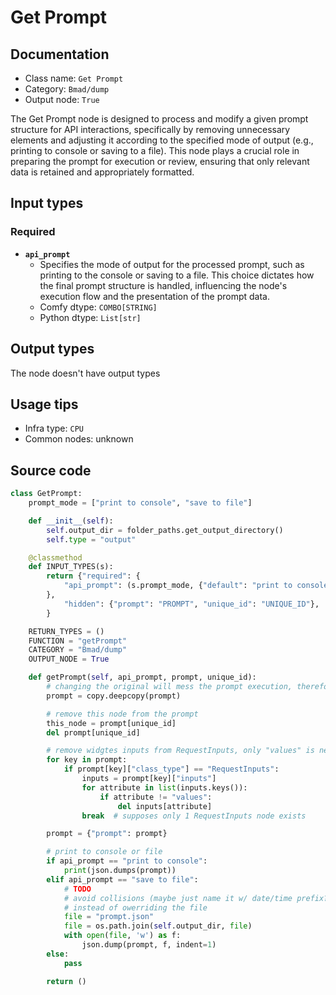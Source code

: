# Get Prompt
## Documentation
- Class name: `Get Prompt`
- Category: `Bmad/dump`
- Output node: `True`

The Get Prompt node is designed to process and modify a given prompt structure for API interactions, specifically by removing unnecessary elements and adjusting it according to the specified mode of output (e.g., printing to console or saving to a file). This node plays a crucial role in preparing the prompt for execution or review, ensuring that only relevant data is retained and appropriately formatted.
## Input types
### Required
- **`api_prompt`**
    - Specifies the mode of output for the processed prompt, such as printing to the console or saving to a file. This choice dictates how the final prompt structure is handled, influencing the node's execution flow and the presentation of the prompt data.
    - Comfy dtype: `COMBO[STRING]`
    - Python dtype: `List[str]`
## Output types
The node doesn't have output types
## Usage tips
- Infra type: `CPU`
- Common nodes: unknown


## Source code
```python
class GetPrompt:
    prompt_mode = ["print to console", "save to file"]

    def __init__(self):
        self.output_dir = folder_paths.get_output_directory()
        self.type = "output"

    @classmethod
    def INPUT_TYPES(s):
        return {"required": {
            "api_prompt": (s.prompt_mode, {"default": "print to console"})
        },
            "hidden": {"prompt": "PROMPT", "unique_id": "UNIQUE_ID"},
        }

    RETURN_TYPES = ()
    FUNCTION = "getPrompt"
    CATEGORY = "Bmad/dump"
    OUTPUT_NODE = True

    def getPrompt(self, api_prompt, prompt, unique_id):
        # changing the original will mess the prompt execution, therefore make a copy
        prompt = copy.deepcopy(prompt)

        # remove this node from the prompt
        this_node = prompt[unique_id]
        del prompt[unique_id]

        # remove widgtes inputs from RequestInputs, only "values" is needed.
        for key in prompt:
            if prompt[key]["class_type"] == "RequestInputs":
                inputs = prompt[key]["inputs"]
                for attribute in list(inputs.keys()):
                    if attribute != "values":
                        del inputs[attribute]
                break  # supposes only 1 RequestInputs node exists

        prompt = {"prompt": prompt}

        # print to console or file
        if api_prompt == "print to console":
            print(json.dumps(prompt))
        elif api_prompt == "save to file":
            # TODO
            # avoid collisions (maybe just name it w/ date/time prefix?)
            # instead of owerriding the file
            file = "prompt.json"
            file = os.path.join(self.output_dir, file)
            with open(file, 'w') as f:
                json.dump(prompt, f, indent=1)
        else:
            pass

        return ()

```
